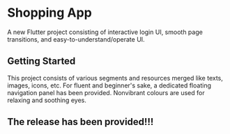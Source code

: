 # Shopping App

A new Flutter project consisting of interactive login UI, smooth page transitions, and easy-to-understand/operate UI.

## Getting Started

This project consists of various segments and resources merged like texts, images, icons, etc. For fluent and beginner's sake, a dedicated floating navigation panel has been provided. Nonvibrant colours are used for relaxing and soothing eyes.




## The release has been provided!!!

